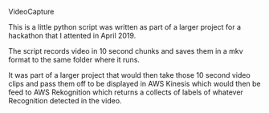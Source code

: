 VideoCapture

This is a little python script was written as part of a larger project for a hackathon that I attented in April 2019.

The script records video in 10 second chunks and saves them in a mkv format to the same folder where it runs.

It was part of a larger project that would then take those 10 second video clips and pass them off to be displayed in AWS Kinesis which would then be feed to AWS Rekognition which returns a collects of labels of whatever Recognition detected in the video.
